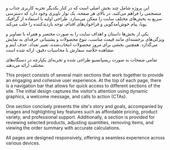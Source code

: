 این پروژه شامل چند بخش اصلی است که در کنار یکدیگر تجربه کاربری جذاب و منسجمی را فراهم می‌کنند. در بالای هر صفحه، یک نوار ناوبری وجود دارد که دسترسی سریع به بخش‌های مختلف سایت را ممکن می‌سازد. طراحی اولیه با استفاده از گرافیک پویا، پیام خوش‌آمدگویی و فراخوان‌های اقدام، توجه بازدیدکننده را جلب می‌کند.

یکی از بخش‌ها داستان و اهداف سایت را به صورت مختصر و همراه با تصاویر و ویژگی‌های برجسته‌ای مانند قیمت مناسب، تنوع محصولات و پشتیبانی حرفه‌ای به نمایش می‌گذارد. همچنین بخشی برای مرور محصولات انتخاب‌شده، تغییر تعداد، حذف آیتم و مشاهده خلاصه سفارش با محاسبات دقیق، ارائه شده است.

تمامی صفحات به صورت ریسپانسیو طراحی شده و تجربه‌ای یکپارچه در دستگاه‌های مختلف ارائه می‌دهند.




This project consists of several main sections that work together to provide an engaging and cohesive user experience. At the top of each page, there is a navigation bar that allows for quick access to different sections of the site. The initial design captures the visitor's attention using dynamic graphics, a welcome message, and calls to action (CTAs).

One section concisely presents the site's story and goals, accompanied by images and highlighting key features such as affordable pricing, product variety, and professional support. Additionally, a section is provided for reviewing selected products, adjusting quantities, removing items, and viewing the order summary with accurate calculations.

All pages are designed responsively, offering a seamless experience across various devices.
